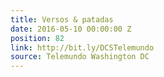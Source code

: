 ```yaml
---
title: Versos & patadas
date: 2016-05-10 00:00:00 Z
position: 82
link: http://bit.ly/DCSTelemundo
source: Telemundo Washington DC
---
```


